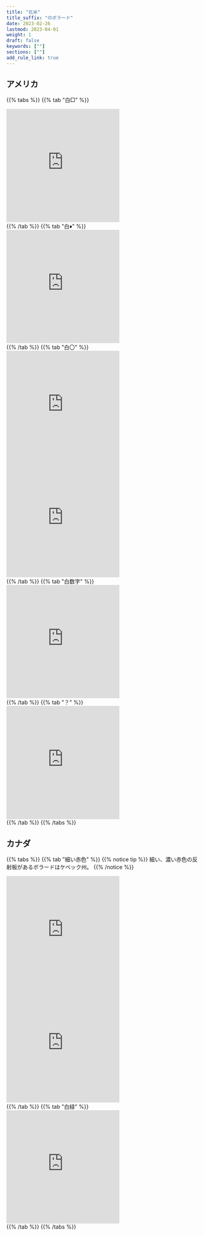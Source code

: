 ```yaml
---
title: "北米"
title_suffix: "のボラード"
date: 2023-02-26
lastmod: 2023-04-01
weight: 1
draft: false
keywords: [""]
sections: [""]
add_rule_link: true
---
```


## アメリカ

{{% tabs  %}}
{{% tab "白□" %}}
<div class="googlemap-if">
<iframe src="https://www.google.com/maps/embed?pb=!4v1680004554870!6m8!1m7!1skzsyV7yS0N-8pc0Lq2DHQQ!2m2!1d47.25779110056142!2d-117.3615673228675!3f26.680279106853263!4f-5.060031078899939!5f3.325193203789971" width="295" height="295" style="border:0;" allowfullscreen="" loading="lazy" referrerpolicy="no-referrer-when-downgrade"></iframe>
</div>
{{% /tab %}}
{{% tab "白♦" %}}
<div class="googlemap-if">
<iframe src="https://www.google.com/maps/embed?pb=!4v1679573583026!6m8!1m7!1sV2s0rwkTr-vzl1U5QuwRbA!2m2!1d46.24595817402663!2d-109.8942293545634!3f320.7825889811589!4f-10.719501610942118!5f3.1671814977329493" width="295" height="295" style="border:0;" allowfullscreen="" loading="lazy" referrerpolicy="no-referrer-when-downgrade"></iframe>
</div>
{{% /tab %}}
{{% tab "白〇" %}}
<div class="googlemap-if">
<iframe src="https://www.google.com/maps/embed?pb=!4v1679669115135!6m8!1m7!1s0JpthC3ogzC70nXXdjXB9w!2m2!1d41.44717688485826!2d-100.8657564767679!3f311.6428068295275!4f-5.799111428052072!5f3.325193203789971" width="295" height="295" style="border:0;" allowfullscreen="" loading="lazy" referrerpolicy="no-referrer-when-downgrade"></iframe>
<iframe src="https://www.google.com/maps/embed?pb=!4v1681484718192!6m8!1m7!1sTIG2wI7tKzyiyA6T-WkDDg!2m2!1d41.52530222473108!2d-97.79703661372714!3f95.65450749600384!4f-16.032135944172893!5f3.305109203400886" width="295" height="295" style="border:0;" allowfullscreen="" loading="lazy" referrerpolicy="no-referrer-when-downgrade"></iframe>
</div>
{{% /tab %}}
{{% tab "白数字" %}}
<div class="googlemap-if">
<iframe src="https://www.google.com/maps/embed?pb=!4v1679669042479!6m8!1m7!1stBTXPAftiBmZPlsXryL4Vg!2m2!1d41.8662852785204!2d-123.3072177887989!3f124.94357005863893!4f-14.042630182513179!5f3.325193203789971" width="295" height="295" style="border:0;" allowfullscreen="" loading="lazy" referrerpolicy="no-referrer-when-downgrade"></iframe>
</div>
{{% /tab %}}
{{% tab "？" %}}
<div class="googlemap-if">
<iframe src="https://www.google.com/maps/embed?pb=!4v1685120411472!6m8!1m7!1sS4PGwFqrHZ6MuiR2r4YLcA!2m2!1d30.21458492784881!2d-81.38097421165789!3f36.813634967519064!4f-6.040666275506197!5f3.305055387654664" width="295" height="295" style="border:0;" allowfullscreen="" loading="lazy" referrerpolicy="no-referrer-when-downgrade"></iframe>
</div>
{{% /tab %}}
{{% /tabs %}}


## カナダ

{{% tabs  %}}
{{% tab "細い赤色" %}}
{{% notice tip %}}
細い、濃い赤色の反射板があるボラードは<span class="quiz">ケベック</span>州。
{{% /notice %}}
<div class="googlemap-if">
<iframe src="https://www.google.com/maps/embed?pb=!4v1682431749080!6m8!1m7!1sgSw1a0pgeHS34wFuoDqaPQ!2m2!1d47.23894588616943!2d-71.22878166509145!3f312.502497038676!4f-11.773281361269824!5f3.325193203789971" width="295" height="295" style="border:0;" allowfullscreen="" loading="lazy" referrerpolicy="no-referrer-when-downgrade"></iframe>
<iframe src="https://www.google.com/maps/embed?pb=!4v1682765326307!6m8!1m7!1s7gnwFVatHfMuJ1jFG2mgMw!2m2!1d48.39571830923472!2d-71.25217563290403!3f230.9901753934939!4f-6.749220089069581!5f3.325193203789971" width="295" height="295" style="border:0;" allowfullscreen="" loading="lazy" referrerpolicy="no-referrer-when-downgrade"></iframe>
</div>
{{% /tab %}}
{{% tab "白緑" %}}
<div class="googlemap-if">
<iframe src="https://www.google.com/maps/embed?pb=!4v1679674626454!6m8!1m7!1sKsvAlGAdlUNDG2K2MjmOwA!2m2!1d45.54181792056146!2d-78.6961612853861!3f140.55180917331873!4f-18.116329786836545!5f3.2478275922819355" width="295" height="295" style="border:0;" allowfullscreen="" loading="lazy" referrerpolicy="no-referrer-when-downgrade"></iframe>
</div>
{{% /tab %}}
{{% /tabs %}}
